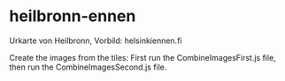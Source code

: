 # heilbronn-ennen
Urkarte von Heilbronn, Vorbild: helsinkiennen.fi

Create the images from the tiles:
First run the CombineImagesFirst.js file, then run the CombineImagesSecond.js file.
